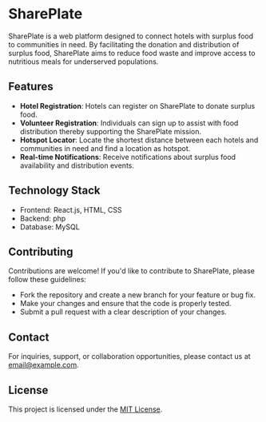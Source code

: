 
# SharePlate

SharePlate is a web platform designed to connect hotels with surplus food to communities in need. By facilitating the donation and distribution of surplus food, SharePlate aims to reduce food waste and improve access to nutritious meals for underserved populations.

## Features

- **Hotel Registration**: Hotels can register on SharePlate to donate surplus food.
- **Volunteer Registration**: Individuals can sign up to assist with food distribution thereby supporting the SharePlate mission.
- **Hotspot Locator**: Locate the shortest distance between each hotels and communities in need and find a location as hotspot.
- **Real-time Notifications**: Receive notifications about surplus food availability and distribution events.


## Technology Stack

- Frontend: React.js, HTML, CSS
- Backend: php
- Database: MySQL

## Contributing

Contributions are welcome! If you'd like to contribute to SharePlate, please follow these guidelines:

- Fork the repository and create a new branch for your feature or bug fix.
- Make your changes and ensure that the code is properly tested.
- Submit a pull request with a clear description of your changes.

## Contact

For inquiries, support, or collaboration opportunities, please contact us at [email@example.com](mailto:email@example.com).

## License

This project is licensed under the [MIT License](LICENSE).


